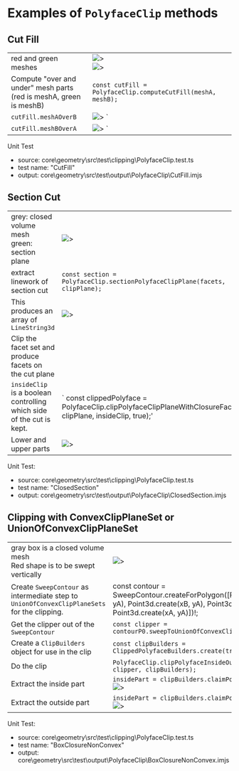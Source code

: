 
# Examples of `PolyfaceClip` methods

## Cut Fill

|  |  |
|---|---|
| red and green meshes  | ![>](./figs/PolyfaceClip/CutFillAInput.png) <br>  ![>](./figs/PolyfaceClip/CutFillAInputTransparent.png) |
| Compute "over and under" mesh parts <br> (red is meshA, green is meshB) | `const cutFill = PolyfaceClip.computeCutFill(meshA, meshB);` |
| `cutFill.meshAOverB` |![>](./figs/PolyfaceClip/CutFillARedOverGreen.png) `|
|`cutFill.meshBOverA` |![>](./figs/PolyfaceClip/CutFillAGreenOverRed.png) ` |

Unit Test

- source: core\geometry\src\test\clipping\PolyfaceClip.test.ts
- test name: "CutFill"
- output: core\geometry\src\test\output\PolyfaceClip\CutFill.imjs

## Section Cut

|  |  |
|---|---|
| grey: closed volume mesh <br> green: section plane  | ![>](./figs/PolyfaceClip/SectionCut/MeshVolumeAndPlane.png) |
| extract linework of section cut | `const section = PolyfaceClip.sectionPolyfaceClipPlane(facets, clipPlane);` |
| This produces an array of `LineString3d` | ![>](./figs/PolyfaceClip/SectionCut/SectionCutAsLines.png) |
| Clip the facet set and produce facets on the cut plane <br>
 `insideClip` is a boolean controlling which side of the cut is kept. |`  const clippedPolyface = PolyfaceClip.clipPolyfaceClipPlaneWithClosureFace(facets, clipPlane, insideClip, true);' |
 | Lower and upper parts | ![>](./figs/PolyfaceClip/SectionCut/LowerAndUpperParts.png)

Unit Test:

- source: core\geometry\src\test\clipping\PolyfaceClip.test.ts
- test name: "ClosedSection"
- output: core\geometry\src\test\output\PolyfaceClip\ClosedSection.imjs

## Clipping with ConvexClipPlaneSet or UnionOfConvexClipPlaneSet

|  |  |
|---|---|
| gray box is a closed volume mesh <br> Red shape is to be swept vertically   | ![>](./figs/PolyfaceClip/ClipSets/SlabWithCutter.png)  |
| Create `SweepContour` as intermediate step to `UnionOfConvexClipPlaneSets` for the clipping. | const contour = SweepContour.createForPolygon([Point3d.create(xA, yA), Point3d.create(xB, yA), Point3d.create(xA, yB), Point3d.create(xA, yA)])!; |
| Get the clipper out of the `SweepContour` |`const clipper = contourP0.sweepToUnionOfConvexClipPlaneSets()!;` |
| Create a `ClipBuilders` object for use in the clip |`const clipBuilders = ClippedPolyfaceBuilders.create(true, true, true);`|
| Do the clip |`PolyfaceClip.clipPolyfaceInsideOutside(facets, clipper, clipBuilders);` |
| Extract the inside part | `insidePart = clipBuilders.claimPolyface(0, true);` <br> ![>](./figs/PolyfaceClip/ClipSets/InsidePart.png)|
| Extract the outside part | `insidePart = clipBuilders.claimPolyface(1, true);` <br> ![>](./figs/PolyfaceClip/ClipSets/OutsidePart.png)|

Unit Test:

- source: core\geometry\src\test\clipping\PolyfaceClip.test.ts
- test name: "BoxClosureNonConvex"
- output: core\geometry\src\test\output\PolyfaceClip\BoxClosureNonConvex.imjs

